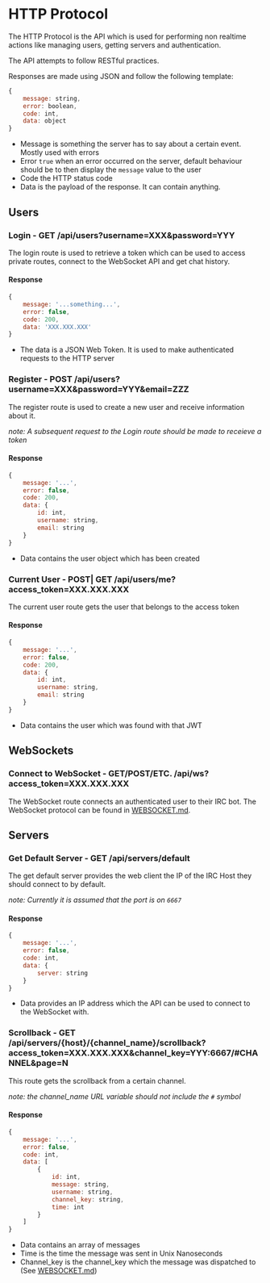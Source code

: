 # HTTP Protocol

The HTTP Protocol is the API which is used for performing non realtime actions like managing users, getting servers and authentication.

The API attempts to follow RESTful practices.

Responses are made using JSON and follow the following template:

```js
{
    message: string,
    error: boolean,
    code: int,
    data: object
}
```

- Message is something the server has to say about a certain event. Mostly used with errors
- Error `true` when an error occurred on the server, default behaviour should be to then display the `message` value to the user
- Code the HTTP status code
- Data is the payload of the response. It can contain anything.

## Users

### Login - GET /api/users?username=XXX&password=YYY

The login route is used to retrieve a token which can be used to access private routes, connect to the WebSocket API and get chat history.

#### Response

```js
{
    message: '...something...',
    error: false,
    code: 200,
    data: 'XXX.XXX.XXX'
}
```

- The data is a JSON Web Token. It is used to make authenticated requests to the HTTP server

### Register - POST /api/users?username=XXX&password=YYY&email=ZZZ

The register route is used to create a new user and receive information about it.

*note: A subsequent request to the Login route should be made to receieve a token*

#### Response

```js
{
    message: '...',
    error: false,
    code: 200,
    data: {
        id: int,
        username: string,
        email: string
    }
}
```

- Data contains the user object which has been created

### Current User - POST| GET /api/users/me?access_token=XXX.XXX.XXX

The current user route gets the user that belongs to the access token

#### Response

```js
{
    message: '...',
    error: false,
    code: 200,
    data: {
        id: int,
        username: string,
        email: string
    }
}
```

- Data contains the user which was found with that JWT

## WebSockets

### Connect to WebSocket - GET/POST/ETC. /api/ws?access_token=XXX.XXX.XXX

The WebSocket route connects an authenticated user to their IRC bot. The WebSocket protocol can be found in [WEBSOCKET.md](WEBSOCKET.md).

## Servers

### Get Default Server - GET /api/servers/default

The get default server provides the web client the IP of the IRC Host they should connect to by default.

*note: Currently it is assumed that the port is on `6667`*

#### Response

```js
{
    message: '...',
    error: false,
    code: int,
    data: {
        server: string
    }
}
```

- Data provides an IP address which the API can be used to connect to the WebSocket with.

### Scrollback - GET /api/servers/{host}/{channel_name}/scrollback?access_token=XXX.XXX.XXX&channel_key=YYY:6667/#CHANNEL&page=N

This route gets the scrollback from a certain channel.

*note: the channel_name URL variable should _not_ include the `#` symbol*

#### Response

```js
{
    message: '...',
    error: false,
    code: int,
    data: [
        {
            id: int,
            message: string,
            username: string,
            channel_key: string,
            time: int
        }
    ]
}
```

- Data contains an array of messages
- Time is the time the message was sent in Unix Nanoseconds
- Channel_key is the channel_key which the message was dispatched to (See [WEBSOCKET.md](WEBSOCKET.md))
